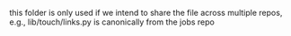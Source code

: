 this folder is only used if we intend to share the file across multiple
repos, e.g., lib/touch/links.py is canonically from the jobs repo
